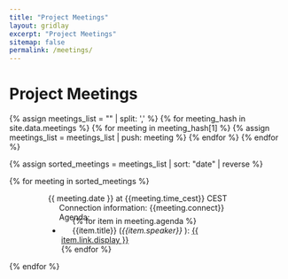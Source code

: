 ```yaml
---
title: "Project Meetings"
layout: gridlay
excerpt: "Project Meetings"
sitemap: false
permalink: /meetings/
---
```




# Project Meetings
{% assign meetings_list = "" | split: ',' %}
{% for meeting_hash in site.data.meetings %}
{% for meeting in meeting_hash[1] %}
{% assign meetings_list = meetings_list | push: meeting %}
{% endfor %}
{% endfor %}

{% assign sorted_meetings = meetings_list | sort: "date" | reverse %}

{% for meeting in sorted_meetings %}
<div class="well" style="padding-left: 70px; padding-right: 70px" id={{meeting.label}}>
  <pubtit>{{ meeting.date }} at {{meeting.time_cest}} CEST</pubtit>
<div style="text-indent: 20px;">
  Connection information: {{meeting.connect}} <br />
 </div>
<div style="text-indent: 20px;">
  Agenda:
<ul style="margin-top:-10px;">
  {% for item in meeting.agenda %}
   <li> {{item.title}} (<em>{{item.speaker}} </em>): <a href="{{item.link.url}}">{{ item.link.display }}</a> </li>
  {% endfor %}
</ul>

 </div>
 </div>
{% endfor %} 
